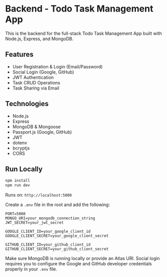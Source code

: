 # Backend - Todo Task Management App

This is the backend for the full-stack Todo Task Management App built with Node.js, Express, and MongoDB.

## Features
- User Registration & Login (Email/Password)
- Social Login (Google, GitHub)
- JWT Authentication
- Task CRUD Operations
- Task Sharing via Email

## Technologies
- Node.js
- Express
- MongoDB & Mongoose
- Passport.js (Google, GitHub)
- JWT
- dotenv
- bcryptjs
- CORS

## Run Locally
```bash
npm install
npm run dev
```

Runs on: `http://localhost:5000`

Create a `.env` file in the root and add the following:

```env
PORT=5000
MONGO_URI=your_mongodb_connection_string
JWT_SECRET=your_jwt_secret

GOOGLE_CLIENT_ID=your_google_client_id
GOOGLE_CLIENT_SECRET=your_google_client_secret

GITHUB_CLIENT_ID=your_github_client_id
GITHUB_CLIENT_SECRET=your_github_client_secret
```

Make sure MongoDB is running locally or provide an Atlas URI. Social login requires you to configure the Google and GitHub developer credentials properly in your `.env` file.

